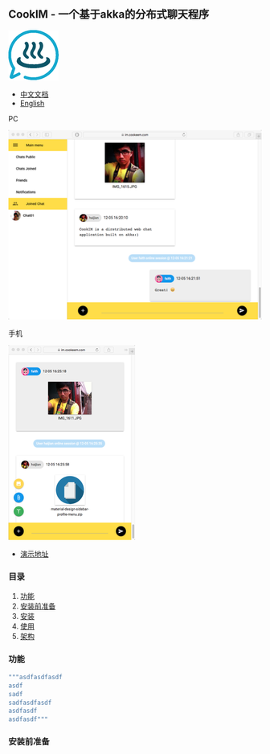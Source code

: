 ## CookIM - 一个基于akka的分布式聊天程序

![CookIM logo](docs/cookim.png)

- [中文文档](README_CN.md)
- [English](README.md)

PC

![screen snapshot](docs/screen.png) 

手机

![screen snapshot](docs/screen2.png)

- [演示地址](https://im.cookeem.com)

### 目录
1. [功能](#功能)
1. [安装前准备](#types)
1. [安装](#references)
1. [使用](#objects)
1. [架构](#arrays)

### 功能
```scala
"""asdfasdfasdf
asdf
sadf
sadfasdfasdf
asdfasdf
asdfasdf"""
```

### 安装前准备
